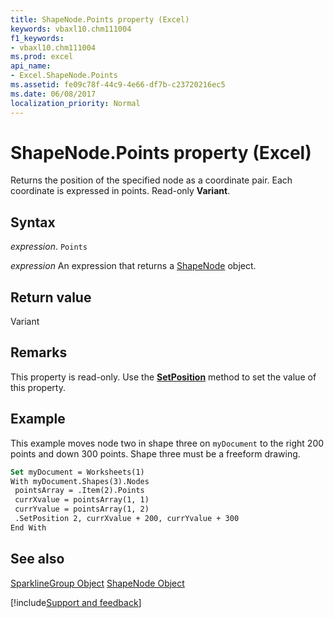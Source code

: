 ```yaml
---
title: ShapeNode.Points property (Excel)
keywords: vbaxl10.chm111004
f1_keywords:
- vbaxl10.chm111004
ms.prod: excel
api_name:
- Excel.ShapeNode.Points
ms.assetid: fe09c78f-44c9-4e66-df7b-c23720216ec5
ms.date: 06/08/2017
localization_priority: Normal
---
```



# ShapeNode.Points property (Excel)

Returns the position of the specified node as a coordinate pair. Each coordinate is expressed in points. Read-only  **Variant**.


## Syntax

_expression_. `Points`

 _expression_ An expression that returns a [ShapeNode](Excel.ShapeNode.md) object.


## Return value

Variant


## Remarks

This property is read-only. Use the  **[SetPosition](Excel.ShapeNodes.SetPosition.md)** method to set the value of this property.


## Example

This example moves node two in shape three on  `myDocument` to the right 200 points and down 300 points. Shape three must be a freeform drawing.


```vb
Set myDocument = Worksheets(1) 
With myDocument.Shapes(3).Nodes 
 pointsArray = .Item(2).Points 
 currXvalue = pointsArray(1, 1) 
 currYvalue = pointsArray(1, 2) 
 .SetPosition 2, currXvalue + 200, currYvalue + 300 
End With
```


## See also


[SparklineGroup Object](Excel.SparklineGroup.md)
[ShapeNode Object](Excel.ShapeNode.md)

[!include[Support and feedback](~/includes/feedback-boilerplate.md)]